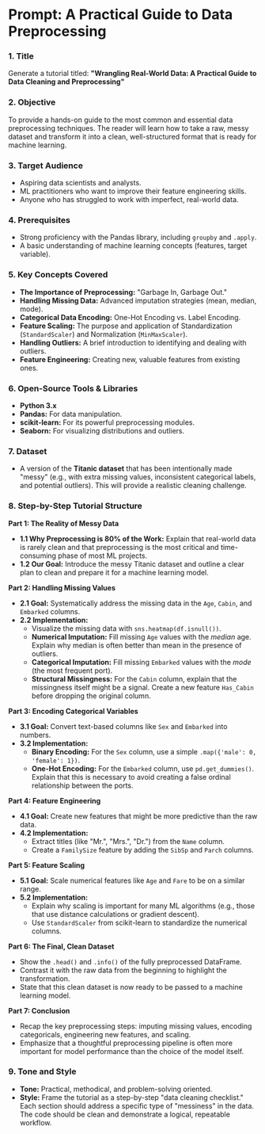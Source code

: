 # Prompt: A Practical Guide to Data Preprocessing

### 1. Title
Generate a tutorial titled: **"Wrangling Real-World Data: A Practical Guide to Data Cleaning and Preprocessing"**

### 2. Objective
To provide a hands-on guide to the most common and essential data preprocessing techniques. The reader will learn how to take a raw, messy dataset and transform it into a clean, well-structured format that is ready for machine learning.

### 3. Target Audience
*   Aspiring data scientists and analysts.
*   ML practitioners who want to improve their feature engineering skills.
*   Anyone who has struggled to work with imperfect, real-world data.

### 4. Prerequisites
*   Strong proficiency with the Pandas library, including `groupby` and `.apply`.
*   A basic understanding of machine learning concepts (features, target variable).

### 5. Key Concepts Covered
*   **The Importance of Preprocessing:** "Garbage In, Garbage Out."
*   **Handling Missing Data:** Advanced imputation strategies (mean, median, mode).
*   **Categorical Data Encoding:** One-Hot Encoding vs. Label Encoding.
*   **Feature Scaling:** The purpose and application of Standardization (`StandardScaler`) and Normalization (`MinMaxScaler`).
*   **Handling Outliers:** A brief introduction to identifying and dealing with outliers.
*   **Feature Engineering:** Creating new, valuable features from existing ones.

### 6. Open-Source Tools & Libraries
*   **Python 3.x**
*   **Pandas:** For data manipulation.
*   **scikit-learn:** For its powerful preprocessing modules.
*   **Seaborn:** For visualizing distributions and outliers.

### 7. Dataset
*   A version of the **Titanic dataset** that has been intentionally made "messy" (e.g., with extra missing values, inconsistent categorical labels, and potential outliers). This will provide a realistic cleaning challenge.

### 8. Step-by-Step Tutorial Structure

**Part 1: The Reality of Messy Data**
*   **1.1 Why Preprocessing is 80% of the Work:** Explain that real-world data is rarely clean and that preprocessing is the most critical and time-consuming phase of most ML projects.
*   **1.2 Our Goal:** Introduce the messy Titanic dataset and outline a clear plan to clean and prepare it for a machine learning model.

**Part 2: Handling Missing Values**
*   **2.1 Goal:** Systematically address the missing data in the `Age`, `Cabin`, and `Embarked` columns.
*   **2.2 Implementation:**
    *   Visualize the missing data with `sns.heatmap(df.isnull())`.
    *   **Numerical Imputation:** Fill missing `Age` values with the *median* age. Explain why median is often better than mean in the presence of outliers.
    *   **Categorical Imputation:** Fill missing `Embarked` values with the *mode* (the most frequent port).
    *   **Structural Missingness:** For the `Cabin` column, explain that the missingness itself might be a signal. Create a new feature `Has_Cabin` before dropping the original column.

**Part 3: Encoding Categorical Variables**
*   **3.1 Goal:** Convert text-based columns like `Sex` and `Embarked` into numbers.
*   **3.2 Implementation:**
    *   **Binary Encoding:** For the `Sex` column, use a simple `.map({'male': 0, 'female': 1})`.
    *   **One-Hot Encoding:** For the `Embarked` column, use `pd.get_dummies()`. Explain that this is necessary to avoid creating a false ordinal relationship between the ports.

**Part 4: Feature Engineering**
*   **4.1 Goal:** Create new features that might be more predictive than the raw data.
*   **4.2 Implementation:**
    *   Extract titles (like "Mr.", "Mrs.", "Dr.") from the `Name` column.
    *   Create a `FamilySize` feature by adding the `SibSp` and `Parch` columns.

**Part 5: Feature Scaling**
*   **5.1 Goal:** Scale numerical features like `Age` and `Fare` to be on a similar range.
*   **5.2 Implementation:**
    *   Explain why scaling is important for many ML algorithms (e.g., those that use distance calculations or gradient descent).
    *   Use `StandardScaler` from scikit-learn to standardize the numerical columns.

**Part 6: The Final, Clean Dataset**
*   Show the `.head()` and `.info()` of the fully preprocessed DataFrame.
*   Contrast it with the raw data from the beginning to highlight the transformation.
*   State that this clean dataset is now ready to be passed to a machine learning model.

**Part 7: Conclusion**
*   Recap the key preprocessing steps: imputing missing values, encoding categoricals, engineering new features, and scaling.
*   Emphasize that a thoughtful preprocessing pipeline is often more important for model performance than the choice of the model itself.

### 9. Tone and Style
*   **Tone:** Practical, methodical, and problem-solving oriented.
*   **Style:** Frame the tutorial as a step-by-step "data cleaning checklist." Each section should address a specific type of "messiness" in the data. The code should be clean and demonstrate a logical, repeatable workflow.
